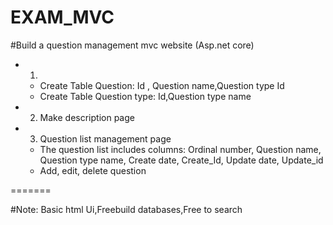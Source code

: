 # EXAM_MVC

#Build a question management mvc website (Asp.net core)
+ 1) 
	- Create Table Question:   Id , Question name,Question type Id
	- Create Table Question type: Id,Question type name
+ 2) Make description page
+ 3) Question list management page
	- The question list includes columns: 
		Ordinal number, 
		Question name, 
		Question type name, 
		Create date, 
		Create_Id, 
		Update date, 
		Update_id
	- Add, edit, delete question


=======

#Note: Basic html Ui,Freebuild databases,Free to search
